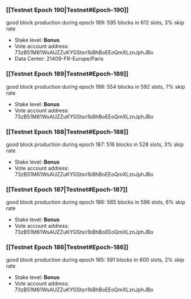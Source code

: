 ### [[Testnet Epoch 190|Testnet#Epoch-190]]
good block production during epoch 189: 595 blocks in 612 slots, 3% skip rate
* Stake level: **Bonus**
* Vote account address: 73zB51M61WsAUZZuKYGStsn1bBhBoEEoQmXLznJphJBo
* Data Center: 21409-FR-Europe/Paris
### [[Testnet Epoch 189|Testnet#Epoch-189]]
good block production during epoch 188: 554 blocks in 592 slots, 7% skip rate
* Stake level: **Bonus**
* Vote account address: 73zB51M61WsAUZZuKYGStsn1bBhBoEEoQmXLznJphJBo
### [[Testnet Epoch 188|Testnet#Epoch-188]]
good block production during epoch 187: 516 blocks in 528 slots, 3% skip rate
* Stake level: **Bonus**
* Vote account address: 73zB51M61WsAUZZuKYGStsn1bBhBoEEoQmXLznJphJBo
### [[Testnet Epoch 187|Testnet#Epoch-187]]
good block production during epoch 186: 565 blocks in 596 slots, 6% skip rate
* Stake level: **Bonus**
* Vote account address: 73zB51M61WsAUZZuKYGStsn1bBhBoEEoQmXLznJphJBo
### [[Testnet Epoch 186|Testnet#Epoch-186]]
good block production during epoch 185: 591 blocks in 600 slots, 2% skip rate
* Stake level: **Bonus**
* Vote account address: 73zB51M61WsAUZZuKYGStsn1bBhBoEEoQmXLznJphJBo